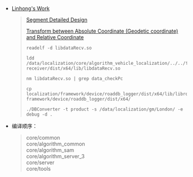 * [Linhong's Work](https://confluence.ygomi.com:8443/pages/viewpage.action?title=Linhong%27s+Work&spaceKey=RRT)
  >[Segment Detailed Design](https://confluence.ygomi.com:8443/display/RRT/Segment+Detailed+Design)  
  >
  >[Transform between Absolute Coordinate (Geodetic coordinate) and Relative Coordinate](https://confluence.ygomi.com:8443/display/RDD/Transform+between+Absolute+Coordinate+%28Geodetic+coordinate%29+and+Relative+Coordinate)
  >
  >```
  >readelf -d libdataRecv.so
  >
  >ldd /data/localization/core/algorithm_vehicle_localization/../../framework/device/data-receiver/dist/x64/lib/libdataRecv.so
  >
  >nm libdataRecv.so | grep data_checkPc
  >
  >cp localization/framework/device/roaddb_logger/dist/x64/lib/libroadDB_logger.so framework/device/roaddb_logger/dist/x64/
  >
  >./DBConverter -t product -s /data/localization/gm/London/ -e debug -d .
  >```
* 编译顺序： 
  >core/common  
  >core/algorithm_common  
  >core/algorithm_sam  
  >core/algorithm_server_3  
  >core/server  
  >core/tools
